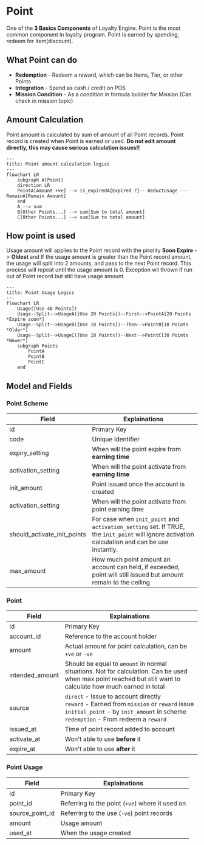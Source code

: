 # Point
One of the **3 Basics Components** of Loyalty Engine. Point is the most common component in loyalty program. Point is earned by spending, redeem for item(discount).

## What Point can do
 - **Redemption** - Redeem a reward, which can be Items, Tier, or other Points
 - **Integration** - Spend as cash / credit on POS
 - **Mission Condition** - As a condition in formula builder for Mission (Can check in mission topic)

## Amount Calculation
Point amount is calculated by sum of amount of all Point records. Point record is created when Point is earned or used. **Do not edit amount directly, this may cause serious calculation issues!!**

```mermaid
---
title: Point amount calculation logics
---
flowchart LR
    subgraph A[Point]
    direction LR
    PointA[Amount +ve] --> is_expiredA{Expired ?}-- DeductUsage ---RemainA[Remain Amount]
    end
    A --> sum
    B[Other Points...] --> sum[Sum to total amount]
    C[Other Points...] --> sum[Sum to total amount]
```
## How point is used
Usage amount will applies to the Point record with the pirority **Soon Expire** -> **Oldest**  and  If the usage amount is greater than the Point record amount, the usage will split into 2 amounts, and pass to the next Point record. This process will repeat until the usage amount is 0. Exception wil thrown if run out of Point record but still have usage amount.

```mermaid
---
title: Point Usage Logics
---
flowchart LR
    Usage([Use 40 Points])
    Usage--Split-->UsageA([Use 20 Points])--First-->PointA[20 Points *Expire soon*]
    Usage--Split-->UsageB([Use 10 Points])--Then-->PointB[10 Points *Older*]
    Usage--Split-->UsageC([Use 10 Points])--Next-->PointC[30 Points *Newer*]
    subgraph Points
        PointA
        PointB
        PointC
    end
```

## Model and Fields

### Point Scheme
|Field|Explainations|
|---|---|
|id|Primary Key|
|code|Unique Identifier|
|expiry_setting|When will the point expire from **earning time**|
|activation_setting|When will the point activate from **earning time**|
|init_amount|Point issued once the account is created|
|activation_setting|When will the point activate from point earning time|
|should_activate_init_points|For case when `init_point` and `activation_setting` set. If TRUE, the `init_point` will ignore activation calculation and can be use instantly. |
|max_amount|How much point amount an account can held, if exceeded, point will still issued but amount remain to the ceiling |

### Point
|Field|Explainations|
|---|---|
|id|Primary Key|
|account_id|Reference to the account holder|
|amount|Actual amount for point calculation, can be `+ve` or `-ve`|
|intended_amount|Should be equal to `amount` in normal situations. Not for calculation. Can be used when max point reached but still want to calculate how much earned in total|
|source|`direct` - Issue to account directly <br />`reward` - Earned from `mission` or `reward` issue <br />`initial_point` - by `init_amount` in scheme<br />`redemption` - From redeem a `reward`|
|issued_at|Time of point record added to account|
|activate_at|Won't able to use **before** it|
|expire_at|Won't able to use **after** it|

### Point Usage

|Field|Explainations|
|---|---|
|id|Primary Key|
|point_id|Referring to the point (`+ve`) where it used on |
|source_point_id|Referring to the use (`-ve`) point records|
|amount|Usage amount|
|used_at|When the usage created|
